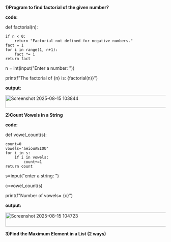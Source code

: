 <b>1)Program to find factorial of the given number?</b>

<b>code:</b>

def factorial(n):

    if n < 0:
        return "Factorial not defined for negative numbers."
    fact = 1
    for i in range(1, n+1):
        fact *= i
    return fact

n = int(input("Enter a number: "))

print(f"The factorial of {n} is: {factorial(n)}")

<b>output:</b>

<img width="628" height="40" alt="Screenshot 2025-08-15 103844" src="https://github.com/user-attachments/assets/7fdc2ca4-4951-4b04-aa6a-029b4339521c" />

<b>2)Count Vowels in a String</b>

<b>code:</b>

def vowel_count(s):

    count=0
    vowels='aeiouAEIOU'
    for i in s:
        if i in vowels:
            count+=1
    return count
    
s=input("enter a string: ")

c=vowel_count(s)

print(f"Number of vowels= {c}")

<b>output:</b>

<img width="560" height="44" alt="Screenshot 2025-08-15 104723" src="https://github.com/user-attachments/assets/dbfa267c-fee0-4e08-8fee-38b409297d19" />

<b>3)Find the Maximum Element in a List (2 ways)</b>

